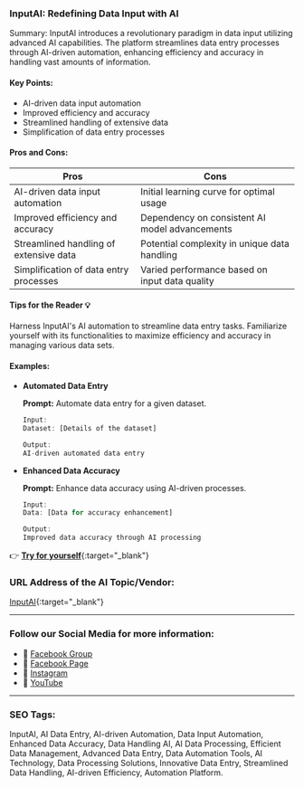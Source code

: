 ### InputAI: Redefining Data Input with AI

Summary: InputAI introduces a revolutionary paradigm in data input utilizing advanced AI capabilities. The platform streamlines data entry processes through AI-driven automation, enhancing efficiency and accuracy in handling vast amounts of information.

#### Key Points:

- AI-driven data input automation
- Improved efficiency and accuracy
- Streamlined handling of extensive data
- Simplification of data entry processes

#### Pros and Cons:

| Pros                                     | Cons                                        |
| ---------------------------------------- | -------------------------------------------- |
| AI-driven data input automation          | Initial learning curve for optimal usage      |
| Improved efficiency and accuracy         | Dependency on consistent AI model advancements|
| Streamlined handling of extensive data   | Potential complexity in unique data handling |
| Simplification of data entry processes   | Varied performance based on input data quality|

#### Tips for the Reader 💡

Harness InputAI's AI automation to streamline data entry tasks. Familiarize yourself with its functionalities to maximize efficiency and accuracy in managing various data sets.

#### Examples:

- **Automated Data Entry**

    **Prompt:** Automate data entry for a given dataset.

    ```dart
    Input:
    Dataset: [Details of the dataset]

    Output:
    AI-driven automated data entry
    ```

- **Enhanced Data Accuracy**

    **Prompt:** Enhance data accuracy using AI-driven processes.

    ```dart
    Input:
    Data: [Data for accuracy enhancement]

    Output:
    Improved data accuracy through AI processing
    ```

👉 [**Try for yourself**](https://inputai.com/){:target="_blank"}

### URL Address of the AI Topic/Vendor:

[InputAI](https://inputai.com/){:target="_blank"}

<hr>

### Follow our Social Media for more information:

- 📘 <a href="https://www.facebook.com/groups/trionxai" target="_blank">Facebook Group</a>
- 📄 <a href="https://www.facebook.com/ai.trionxai" target="_blank">Facebook Page</a>
- 📸 <a href="https://www.instagram.com/trionxai/" target="_blank">Instagram</a>
- 🎥 <a href="https://www.youtube.com/@robotdocs/" target="_blank">YouTube</a>

<hr>


### SEO Tags:

InputAI, AI Data Entry, AI-driven Automation, Data Input Automation, Enhanced Data Accuracy, Data Handling AI, AI Data Processing, Efficient Data Management, Advanced Data Entry, Data Automation Tools, AI Technology, Data Processing Solutions, Innovative Data Entry, Streamlined Data Handling, AI-driven Efficiency, Automation Platform.
